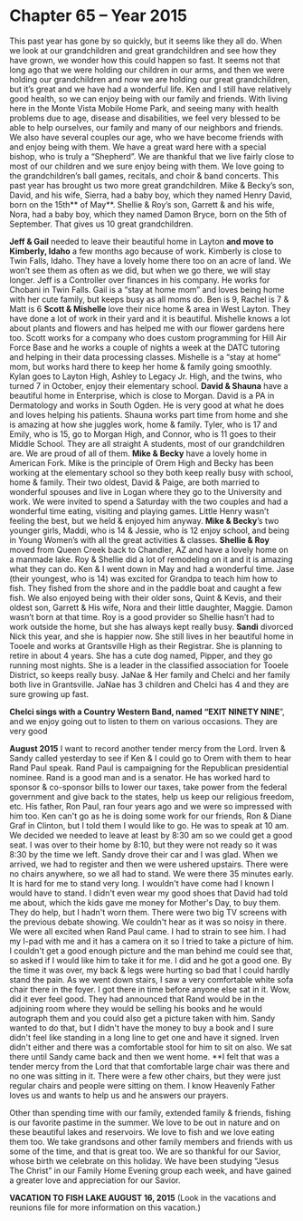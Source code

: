 
# Chapter 65 – Year 2015

This past year has gone by so quickly, but it seems like they all do.  When we look at our grandchildren and great grandchildren and see how they have grown, we wonder how this could happen so fast.  It seems not that long ago that we were holding our children in our arms, and then we were holding our grandchildren and now we are holding our great grandchildren, but it’s great and we have had a wonderful life.  Ken and I still have relatively good health, so we can enjoy being with our family and friends.  With living here in the Monte Vista Mobile Home Park, and seeing many with health problems due to age, disease and disabilities, we feel very blessed to be able to help ourselves, our family and many of our neighbors and friends.  We also have several couples our age, who we have become friends with and enjoy being with them.  We have a great ward here with a special bishop, who is truly a “Shepherd”.  We are thankful that we live fairly close to most of our children and we sure enjoy being with them.  We love going to the grandchildren’s ball games, recitals, and choir & band concerts.
This past year has brought us two more great grandchildren.  Mike & Becky’s son, David, and his wife, Sierra, had a baby boy, which they named Henry David, born on the 15th** of May**.   Shellie & Roy’s son, Garrett & and his wife, Nora, had a baby boy, which they named Damon Bryce, born on the 5th of September.  That gives us 10 great grandchildren.

**Jeff & Gail** needed to leave their beautiful home in Layton **and move to Kimberly, Idaho** a few months ago because of work.  Kimberly is close to Twin Falls, Idaho.  They have a lovely home there too on an acre of land.  We won’t see them as often as we did, but when we go there, we will stay longer.  Jeff is a Controller over finances in his company.  He works for Chobani in Twin Falls.  Gail is a “stay at home mom” and loves being home with her cute family, but keeps busy as all moms do.  Ben is 9, Rachel is 7 & Matt is 6
**Scott & Mishelle** love their nice home & area in West Layton.  They have done a lot of work in their yard and it is beautiful.  Mishelle knows a lot about plants and flowers and has helped me with our flower gardens here too.  Scott works for a company who does custom programming for Hill Air Force Base and he works a couple of nights a week at the DATC tutoring and helping in their data processing classes.  Mishelle is a “stay at home” mom, but works hard there to keep her home & family going smoothly.  Kylan goes to Layton High, Ashley to Legacy Jr. High, and the twins, who turned 7 in October, enjoy their elementary school.
**David & Shauna** have a beautiful home in Enterprise, which is close to Morgan.  David is a PA in Dermatology and works in South Ogden.  He is very good at what he does and loves helping his patients.  Shauna works part time from home and she is amazing at how she juggles work, home & family.  Tyler, who is 17 and Emily, who is 15, go to Morgan High, and Connor, who is 11 goes to their Middle School.  They are all straight A students, most of our grandchildren are.  We are proud of all of them.
**Mike & Becky** have a lovely home in American Fork.  Mike is the principle of Orem High and Becky has been working at the elementary school so they both keep really busy with school, home & family.  Their two oldest, David & Paige, are both married to wonderful spouses and live in Logan where they go to the University and work.  We were invited to spend a Saturday with the two couples and had a wonderful time eating, visiting and playing games.  Little Henry wasn’t feeling the best, but we held & enjoyed him anyway.  **Mike & Becky**’s two younger girls, Maddi, who is 14 & Jessie, who is 12 enjoy school, and being in Young Women’s with all the great activities & classes.
**Shellie & Roy** moved from Queen Creek back to Chandler, AZ and have a lovely home on a manmade lake.  Roy & Shellie did a lot of remodeling on it and it is amazing what they can do.  Ken & I went down in May and had a wonderful time.  Jase (their youngest, who is 14) was excited for Grandpa to teach him how to fish.  They fished from the shore and in the paddle boat and caught a few fish.  We also enjoyed being with their older sons, Quint & Kevis, and their oldest son, Garrett & His wife, Nora and their little daughter, Maggie.  Damon wasn’t born at that time.  Roy is a good provider so Shellie hasn’t had to work outside the home, but she has always kept really busy.
**Sandi** divorced Nick this year, and she is happier now.  She still lives in her beautiful home in Tooele and works at Grantsville High as their Registrar.   She is planning to retire in about 4 years.  She has a cute dog named, Pipper, and they go running most nights.  She is a leader in the classified association for Tooele District, so keeps really busy.  JaNae & Her family and Chelci and her family both live in Grantsville.  JaNae has 3 children and Chelci has 4 and they are sure growing up fast.

**Chelci sings with a Country Western Band, named “EXIT NINETY NINE**”, and we enjoy going out to listen to them on various occasions. They are very good

**August 2015**     I want to record another tender mercy from the Lord.  Irven & Sandy called yesterday to see if Ken & I could go to Orem with them to hear Rand Paul speak.  Rand Paul is campaigning for the Republican presidential nominee.  Rand is a good man and is a senator.  He has worked hard to sponsor & co-sponsor bills to lower our taxes, take power from the federal government and give back to the states, help us keep our religious freedom, etc.  His father, Ron Paul, ran four years ago and we were so impressed with him too.  Ken can't go as he is doing some work for our friends, Ron & Diane Graf in Clinton, but I told them I would like to go.  He was to speak at 10 am.  We decided we needed to leave at least by 8:30 am so we could get a good seat.  I was over to their home by 8:10, but they were not ready so it was 8:30 by the time we left.  Sandy drove their car and I was glad.  When we arrived, we had to register and then we were ushered upstairs.  There were no chairs anywhere, so we all had to stand.  We were there 35 minutes early.  It is hard for me to stand very long.  I wouldn't have come had I known I would have to stand.  I didn't even wear my good shoes that David had told me about, which the kids gave me money for Mother's Day, to buy them.  They do help, but I hadn't worn them.  There were two big TV screens with the previous debate showing.  We couldn't hear as it was so noisy in there.  We were all excited when Rand Paul came.   I had to strain to see him.  I had my I-pad with me and it has a camera on it so I tried to take a picture of him.  I couldn't get a good enough picture and the man behind me could see that, so asked if I would like him to take it for me.  I did and he got a good one.  By the time it was over, my back & legs were hurting so bad that I could hardly stand the pain.  As we went down stairs, I saw a very comfortable white sofa chair there in the foyer.  I got there in time before anyone else sat in it.  Wow, did it ever feel good.  They had announced that Rand would be in the adjoining room where they would be selling his books and he would autograph them and you could also get a picture taken with him.  Sandy wanted to do that, but I didn't have the money to buy a book and I sure didn't feel like standing in a long line to get one and have it signed.  Irven didn't either and there was a comfortable stool for him to sit on also.  We sat there until Sandy came back and then we went home.  **I felt that was a tender mercy from the Lord that that comfortable large chair was there and no one was sitting in it.  There were a few other chairs, but they were just regular chairs and people were sitting on them.  I know Heavenly Father loves us and wants to help us and he answers our prayers.


Other than spending time with our family, extended family & friends, fishing is our favorite pastime in the summer.  We love to be out in nature and on these beautiful lakes and reservoirs.  We love to fish and we love eating them too.  We take grandsons and other family members and friends with us some of the time, and that is great too.
We are so thankful for our Savior, whose birth we celebrate on this holiday.  We have been studying “Jesus The Christ” in our Family Home Evening group each week, and have gained a greater love and appreciation for our Savior.

**VACATION TO FISH LAKE AUGUST 16, 2015** (Look in the vacations and reunions file for more information on this vacation.)
